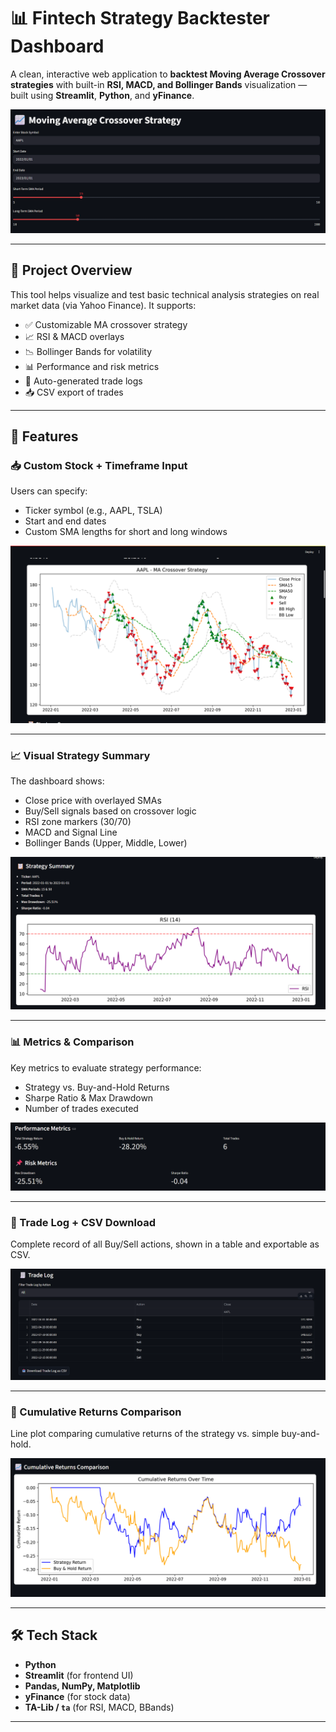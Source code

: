 # 📊 Fintech Strategy Backtester Dashboard

A clean, interactive web application to **backtest Moving Average Crossover strategies** with built-in **RSI, MACD, and Bollinger Bands** visualization — built using **Streamlit**, **Python**, and **yFinance**.

![App Title](./screenshots/App%20title%20and%20inputs.png)

---

## 🚀 Project Overview

This tool helps visualize and test basic technical analysis strategies on real market data (via Yahoo Finance). It supports:

- ✅ Customizable MA crossover strategy
- 📈 RSI & MACD overlays
- 📉 Bollinger Bands for volatility
- 📊 Performance and risk metrics
- 🧾 Auto-generated trade logs
- 📥 CSV export of trades

---

## 📌 Features

### 📥 Custom Stock + Timeframe Input

Users can specify:
- Ticker symbol (e.g., AAPL, TSLA)
- Start and end dates
- Custom SMA lengths for short and long windows

![Input Graph](./screenshots/Input%20graph.png)

---

### 📈 Visual Strategy Summary

The dashboard shows:
- Close price with overlayed SMAs
- Buy/Sell signals based on crossover logic
- RSI zone markers (30/70)
- MACD and Signal Line
- Bollinger Bands (Upper, Middle, Lower)

![Strategy Summary](./screenshots/Strategy%20summary%20and%20RSI.png)

---

### 📊 Metrics & Comparison

Key metrics to evaluate strategy performance:
- Strategy vs. Buy-and-Hold Returns
- Sharpe Ratio & Max Drawdown
- Number of trades executed

![Metrics](./screenshots/Metrics.png)

---

### 📑 Trade Log + CSV Download

Complete record of all Buy/Sell actions, shown in a table and exportable as CSV.

![Trade Log](./screenshots/Trade%20Log.png)

---

### 🔄 Cumulative Returns Comparison

Line plot comparing cumulative returns of the strategy vs. simple buy-and-hold.

![Cumulative Returns](./screenshots/Cumulative%20Returns%20Comparison.png)

---

## 🛠️ Tech Stack

- **Python**
- **Streamlit** (for frontend UI)
- **Pandas, NumPy, Matplotlib**
- **yFinance** (for stock data)
- **TA-Lib / `ta`** (for RSI, MACD, BBands)

---
